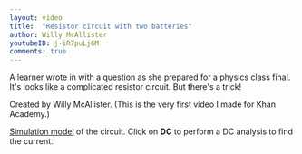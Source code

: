 ```yaml
---
layout: video
title:  "Resistor circuit with two batteries"
author: Willy McAllister
youtubeID: j-iR7puLj6M
comments: true
--- 
```


A learner wrote in with a question as she prepared for a physics class final. It's looks like a complicated resistor circuit. But there's a trick! 

Created by Willy McAllister. (This is the very first video I made for Khan Academy.)

[Simulation model](http://spinningnumbers.org/circuit-sandbox/index.html?value=[["v",[104,64,3],{"name":"","value":"dc(11)","_json_":0},["0","4"]],["v",[104,120,3],{"name":"","value":"dc(11)","_json_":1},["0","3"]],["r",[184,64,3],{"name":"","r":"1.4","_json_":2},["4","2"]],["r",[184,120,3],{"name":"","r":"1.4","_json_":3},["3","2"]],["r",[192,168,1],{"name":"","r":"2.7","_json_":4},["2","1"]],["w",[104,64,72,64]],["w",[72,64,72,120]],["w",[72,120,104,120]],["w",[72,120,72,168]],["w",[192,168,264,168]],["w",[264,168,264,120]],["w",[264,120,232,120]],["w",[264,120,264,64]],["w",[264,64,232,64]],["w",[152,64,184,64]],["w",[152,120,184,120]],["g",[72,168,0],{"_json_":16},["0"]],["a",[104,168,0],{"color":"magenta","offset":"0","_json_":17},["0","1"]],["w",[72,168,104,168]],["w",[144,168,120,168]],["view",2.1599999999999966,22.792,2.44140625,"50","10","1G",null,"100","0.01","1000"]]) of the circuit. Click on **DC** to perform a DC analysis to find the current. 
